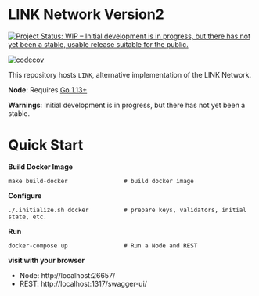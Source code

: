 # LINK Network Version2

[![Project Status: WIP – Initial development is in progress, but there has not yet been a stable, usable release suitable for the public.](https://www.repostatus.org/badges/latest/wip.svg)](https://www.repostatus.org/#wip)

[![codecov](https://codecov.io/gh/line/link/branch/develop/graph/badge.svg?token=JFFuUevpzJ)](https://codecov.io/gh/line/link)

This repository hosts `LINK`, alternative implementation of the LINK Network.

**Node**: Requires [Go 1.13+](https://golang.org/dl/)

**Warnings**: Initial development is in progress, but there has not yet been a stable.

# Quick Start
**Build Docker Image**
```
make build-docker                # build docker image
```

**Configure**
```
./.initialize.sh docker          # prepare keys, validators, initial state, etc.
```

**Run**
```
docker-compose up                # Run a Node and REST
```

**visit with your browser**
* Node: http://localhost:26657/
* REST: http://localhost:1317/swagger-ui/
